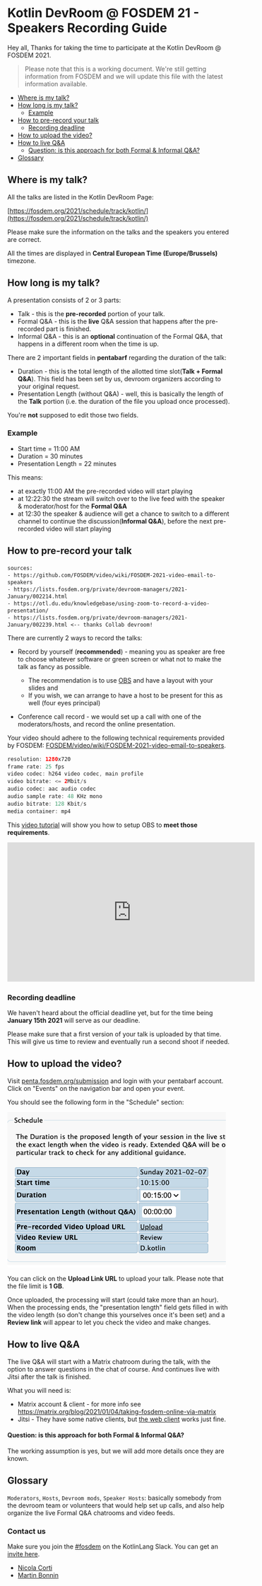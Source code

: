# Kotlin DevRoom @ FOSDEM 21 - Speakers Recording Guide

Hey all,
Thanks for taking the time to participate at the Kotlin DevRoom @ FOSDEM 2021.

> Please note that this is a working document. We're still getting information from FOSDEM and we will update this file with the latest information available.

- [Where is my talk?](#where-is-my-talk)
- [How long is my talk?](#how-long-is-my-talk)
  - [Example](#example)
- [How to pre-record your talk](#how-to-pre-record-your-talk)
  - [Recording deadline](#recording-deadline)
- [How to upload the video?](#how-to-upload-the-video)
- [How to live Q&A](#how-to-live-qa)
  - [Question: is this approach for both Formal & Informal Q&A?](#question-is-this-approach-for-both-formal--informal-qa)
- [Glossary](#glossary)

## Where is my talk?

All the talks are listed in the Kotlin DevRoom Page:

[https://fosdem.org/2021/schedule/track/kotlin/](https://fosdem.org/2021/schedule/track/kotlin/)

Please make sure the information on the talks and the speakers you entered are correct.

All the times are displayed in **Central European Time (Europe/Brussels)** timezone.

## How long is my talk?

A presentation consists of 2 or 3 parts:
- Talk - this is the **pre-recorded** portion of your talk.
- Formal Q&A - this is the **live** Q&A session that happens after the pre-recorded part is finished.
- Informal Q&A - this is an **optional** continuation of the Formal Q&A, that happens in a different room when the time is up.

There are 2 important fields in **pentabarf** regarding the duration of the talk:

- Duration - this is the total length of the allotted time slot(**Talk + Formal Q&A**). This field has been set by us, devroom organizers according to your original request.
- Presentation Length (without Q&A) - well, this is basically the length of the **Talk** portion (i.e. the duration of the file you upload once processed).

You're **not** supposed to edit those two fields. 

### Example
- Start time = 11:00 AM
- Duration = 30 minutes
- Presentation Length = 22 minutes

This means:
- at exactly 11:00 AM the pre-recorded video will start playing
- at 12:22:30 the stream will switch over to the live feed with the speaker & moderator/host for the **Formal Q&A**
- at 12:30 the speaker & audience will get a chance to switch to a different channel to continue the discussion(**Informal Q&A**), before the next pre-recorded video will start playing

## How to pre-record your talk
    sources:
    - https://github.com/FOSDEM/video/wiki/FOSDEM-2021-video-email-to-speakers
    - https://lists.fosdem.org/private/devroom-managers/2021-January/002214.html
    - https://otl.du.edu/knowledgebase/using-zoom-to-record-a-video-presentation/
    - https://lists.fosdem.org/private/devroom-managers/2021-January/002239.html <-- thanks Collab devroom!
There are currently 2 ways to record the talks:

- Record by yourself (**recommended**) - meaning you as speaker are free to choose whatever software or green screen or what not to make the talk as fancy as possible.
  - The recommendation is to use [OBS](https://obsproject.com/download) and have a layout with your slides and   
  - If you wish, we can arrange to have a host to be present for this as well (four eyes principal)
  
- Conference call record - we would set up a call with one of the moderators/hosts, and record the online presentation. 

Your video should adhere to the following technical requirements provided by FOSDEM: [FOSDEM/video/wiki/FOSDEM-2021-video-email-to-speakers](https://github.com/FOSDEM/video/wiki/FOSDEM-2021-video-email-to-speakers).

```groovy
resolution: 1280x720
frame rate: 25 fps
video codec: h264 video codec, main profile
video bitrate: <= 2Mbit/s
audio codec: aac audio codec
audio sample rate: 48 KHz mono
audio bitrate: 128 Kbit/s
media container: mp4
```

This [video tutorial](https://peertube.xwiki.com/videos/watch/c5cf50e3-2277-440a-b339-34874acd00b3) will show you how to setup OBS to **meet those requirements**.

<iframe width="560" height="315" sandbox="allow-same-origin allow-scripts allow-popups" src="https://peertube.xwiki.com/videos/embed/c5cf50e3-2277-440a-b339-34874acd00b3" frameborder="0" allowfullscreen></iframe>

### Recording deadline

We haven't heard about the official deadline yet, but for the time being **January 15th 2021** will serve as our deadline.

Please make sure that a first version of your talk is uploaded by that time. This will give us time to review and eventually run a second shoot if needed.

## How to upload the video?

Visit [penta.fosdem.org/submission](http://penta.fosdem.org/submission) and login with your pentabarf account. Click on "Events" on the navigation bar and open your event.

You should see the following form in the "Schedule" section:

![uploadlink](asset/upload-link.png)

You can click on the **Upload Link URL** to upload your talk.
Please note that the file limit is **1 GB**.

Once uploaded, the processing will start (could take more than an hour).
When the processing ends, the "presentation length" field gets filled in with the video length (so don't change this yourselves once it's been set) and a **Review link** will appear to let you check the video and make changes. 

## How to live Q&A
    
The live Q&A will start with a Matrix chatroom during the talk, with the option to answer questions in the chat of course. And continues live with Jitsi after the talk is finished.

What you will need is:
- Matrix account & client - for more info see https://matrix.org/blog/2021/01/04/taking-fosdem-online-via-matrix
- Jitsi - They have some native clients, but [the web client](https://meet.jit.si/) works just fine.

#### Question: is this approach for both Formal & Informal Q&A?

The working assumption is yes, but we will add more details once they are known.

## Glossary

`Moderators`, `Hosts`, `Devroom mods`, `Speaker Hosts`: basically somebody from the devroom team or volunteers that would help set up calls, and also help organize the live Formal Q&A chatrooms and video feeds.

### Contact us

Make sure you join the [#fosdem](https://kotlinlang.slack.com/archives/CNL8G48LA) on the KotlinLang Slack. You can get an [invite here](https://surveys.jetbrains.com/s3/kotlin-slack-sign-up?_ga=2.95459420.1713471603.1609964350-2073091625.1579276168).

- [Nicola Corti](https://github.com/cortinico)
- [Martin Bonnin](https://github.com/martinbonnin)

